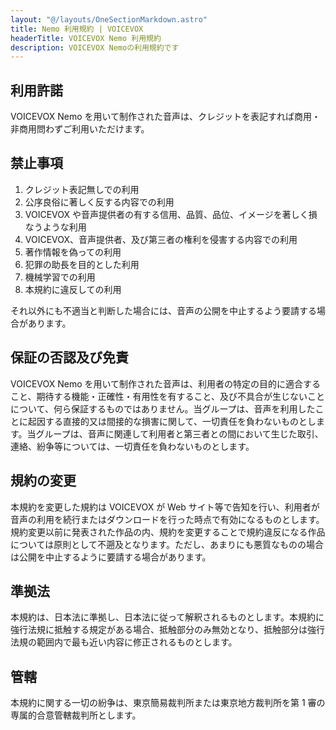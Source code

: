 ```yaml
---
layout: "@/layouts/OneSectionMarkdown.astro"
title: Nemo 利用規約 | VOICEVOX
headerTitle: VOICEVOX Nemo 利用規約
description: VOICEVOX Nemoの利用規約です
---
```


## 利用許諾

VOICEVOX Nemo を用いて制作された音声は、クレジットを表記すれば商用・非商用問わずご利用いただけます。

## 禁止事項

1. クレジット表記無しでの利用
2. 公序良俗に著しく反する内容での利用
3. VOICEVOX や音声提供者の有する信用、品質、品位、イメージを著しく損なうような利用
4. VOICEVOX、音声提供者、及び第三者の権利を侵害する内容での利用
5. 著作情報を偽っての利用
6. 犯罪の助長を目的とした利用
7. 機械学習での利用
8. 本規約に違反しての利用

それ以外にも不適当と判断した場合には、音声の公開を中止するよう要請する場合があります。

## 保証の否認及び免責

VOICEVOX Nemo を用いて制作された音声は、利用者の特定の目的に適合すること、期待する機能・正確性・有用性を有すること、及び不具合が生じないことについて、何ら保証するものではありません。当グループは、音声を利用したことに起因する直接的又は間接的な損害に関して、一切責任を負わないものとします。当グループは、音声に関連して利用者と第三者との間において生じた取引、連絡、紛争等については、一切責任を負わないものとします。

## 規約の変更

本規約を変更した規約は VOICEVOX が Web サイト等で告知を行い、利用者が音声の利用を続行またはダウンロードを行った時点で有効になるものとします。規約変更以前に発表された作品の内、規約を変更することで規約違反になる作品については原則として不遡及となります。ただし、あまりにも悪質なものの場合は公開を中止するように要請する場合があります。

## 準拠法

本規約は、日本法に準拠し、日本法に従って解釈されるものとします。本規約に強行法規に抵触する規定がある場合、抵触部分のみ無効となり、抵触部分は強行法規の範囲内で最も近い内容に修正されるものとします。

## 管轄

本規約に関する一切の紛争は、東京簡易裁判所または東京地方裁判所を第 1 審の専属的合意管轄裁判所とします。
